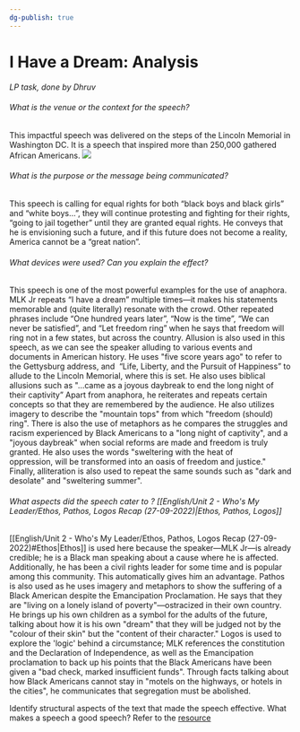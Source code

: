```yaml
---
dg-publish: true
---
```

# I Have a Dream: Analysis
*LP task, done by Dhruv*

###### What is the venue or the context for the speech?
This impactful speech was delivered on the steps of the Lincoln Memorial in Washington  DC. It is a speech that inspired more than 250,000 gathered African Americans.
![](https://lh4.googleusercontent.com/lE104APLhp09qRI6jE7OfcewU4MwCnR3Kpay6FWqcMcj1bud8Xgdu9ctHwoo4_LMmxDklY4FTAqA-dTZdafGP36HSvok3oc7KeTHM__rkLReli4K6-Itc9YgiNB-lp7SvAuxssgN7tlaVkeag0HaivlRtW31bynY0lnX7BAiPHD6wgQIgXm_9rID)
###### What is the purpose or the message being communicated?
This speech is calling for equal rights for both “black boys and black girls” and “white boys…”, they will continue protesting and fighting for their rights, “going to jail together” until they are granted equal rights. He conveys that he is envisioning such a future, and if this future does not become a reality, America cannot be a “great nation”. 

###### What devices were used? Can you explain the effect?
This speech is one of the most powerful examples for the use of anaphora. MLK Jr repeats “I have a dream” multiple times—it makes his statements memorable and (quite literally) resonate with the crowd. Other repeated phrases include “One hundred years later”, “Now is the time”, “We can never be satisfied”, and “Let freedom ring” when he says that freedom will ring not in a few states, but across the country. 
Allusion is also used in this speech, as we can see the speaker alluding to various events and documents in American history. He uses "five score years ago" to refer to the Gettysburg address, and  “Life, Liberty, and the Pursuit of Happiness” to allude to the Lincoln Memorial, where this is set. He also uses biblical allusions such as "...came as a joyous daybreak to end the long night of their captivity”
Apart from anaphora, he reiterates and repeats certain concepts so that they are remembered by the audience. He also utilizes imagery to describe the "mountain tops" from which "freedom (should) ring". There is also the use of metaphors as he compares the struggles and racism experienced by Black Americans to a "long night of captivity", and a "joyous daybreak" when social reforms are made and freedom is truly granted. He also uses the words "sweltering with the heat of oppression, will be transformed into an oasis of freedom and justice." Finally, alliteration is also used to repeat the same sounds such as "dark and desolate" and "sweltering summer".

###### What aspects did the speech cater to ? [[English/Unit 2 - Who's My Leader/Ethos, Pathos, Logos Recap (27-09-2022)\|Ethos, Pathos, Logos]]

[[English/Unit 2 - Who's My Leader/Ethos, Pathos, Logos Recap (27-09-2022)#Ethos\|Ethos]] is used here because the speaker—MLK Jr—is already credible; he is a Black man speaking about a cause where he is affected. Additionally, he has been a civil rights leader for some time and is popular among this community. This automatically gives him an advantage. Pathos is also used as he uses imagery and metaphors to show the suffering of a Black American despite the Emancipation Proclamation. He says that they are "living on a lonely island of poverty"—ostracized in their own country. He brings up his own children as a symbol for the adults of the future, talking about how it is his own "dream" that they will be judged not by the "colour of their skin" but the "content of their character." Logos is used to explore the 'logic' behind a circumstance; MLK references the constitution and the Declaration of Independence, as well as the Emancipation proclamation to back up his points that the Black Americans have been given a "bad check, marked insufficient funds". Through facts talking about how Black Americans cannot stay in "motels on the highways, or hotels in the cities", he communicates that segregation must be abolished.

Identify structural aspects of the text that made the speech effective.
What makes a speech a good speech? Refer to the [resource](https://writingcenter.unc.edu/tips-and-tools/speeches/)